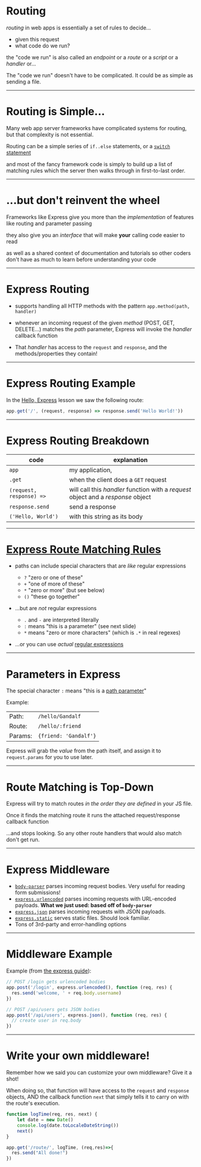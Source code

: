 # Routing

*routing* in web apps is essentially a set of rules to decide...

  * given this request
  * what code do we run?
  
the "code we run" is also called an *endpoint* or a *route* or a *script* or a *handler* or...

The "code we run" doesn't have to be complicated. It could be as simple as sending a file.

---

# Routing is Simple...

Many web app server frameworks have complicated systems for routing, but that complexity is not essential.

Routing can be a simple series of `if..else` statements, or a [`switch` statement](https://developer.mozilla.org/en-US/docs/Web/JavaScript/Reference/Statements/switch) 

and most of the fancy framework code is simply to build up a list of matching rules which the server then walks through in first-to-last order.

---

# ...but don't reinvent the wheel

Frameworks like Express give you more than the *implementation* of features like routing and parameter passing

they also give you an *interface* that will make **your** calling code easier to read

as well as a shared context of documentation and tutorials so other coders don't have as much to learn before understanding your code

---

# Express Routing

* supports handling all HTTP methods with the pattern `app.method(path, handler)`

* whenever an incoming request of the given *method* (POST, GET, DELETE...) matches the *path* parameter, Express will invoke the *handler* callback function

* That *handler* has access to the `request` and `response`, and the methods/properties they contain!

---

# Express Routing Example

In the [Hello, Express](./hello_express) lesson we saw the following route:

```js
app.get('/', (request, response) => response.send('Hello World!'))
```

---

# Express Routing Breakdown

| code | explanation |
|---|---|
| `app` | my application, |
| `.get` | when the client does a `GET` request |
| `(request, response) =>` | will call this *handler* function with a *request* object and a *response* object |
| `response.send` | send a response |
| `('Hello, World')` | with this string as its body | 

---

# [Express Route Matching Rules](https://expressjs.com/en/guide/routing.html)

* paths can include special characters that are *like* regular expressions

  * `?` "zero or one of these"
  * `+` "one of more of these"
  * `*` "zero or more" (but see below)
  * `()` "these go together"
* ...but are *not* regular expressions
  * `.` and `-` are interpreted literally
  * `:` means "this is a parameter" (see next slide)
  * `*` means "zero or more characters" (which is `.*` in real regexes)
* ...or you can use *actual* [regular expressions](https://en.wikipedia.org/wiki/Regular_expression)

---

# Parameters in Express

The special character `:` means "this is a [path parameter](./parameters#path_parameters)"

Example:

|  |  |
|---|---|
| Path:| `/hello/Gandalf` | 
| Route:| `/hello/:friend` | 
| Params:| `{friend: 'Gandalf'}` | 

Express will grab the *value* from the path itself, and assign it to `request.params` for you to use later.

---

# Route Matching is Top-Down

Express will try to match routes *in the order they are defined* in your JS file.

Once it finds the matching route it runs the attached request/response callback function

...and stops looking. So any other route handlers that would also match don't get run.

---

# Express Middleware

* [`body-parser`](https://expressjs.com/en/resources/middleware/body-parser.html) parses incoming request bodies. Very useful for reading form submissions!
* [`express.urlencoded`](https://expressjs.com/en/4x/api.html#express.urlencoded) parses incoming requests with URL-encoded payloads. **What we just used: based off of `body-parser`**
* [`express.json`](https://expressjs.com/en/4x/api.html#express.json) parses incoming requests with JSON payloads.
* [`express.static`](http://expressjs.com/en/4x/api.html#express.static) serves static files. Should look familiar.
* Tons of 3rd-party and error-handling options

---

# Middleware Example

Example (from [the express guide](http://expressjs.com/en/resources/middleware/body-parser.html)):

```javascript
// POST /login gets urlencoded bodies
app.post('/login', express.urlencoded(), function (req, res) {
  res.send('welcome, ' + req.body.username)
})

// POST /api/users gets JSON bodies
app.post('/api/users', express.json(), function (req, res) {
  // create user in req.body
})
```

---

# Write your own middleware!

Remember how we said you can customize your own middleware? Give it a shot!

When doing so, that function will have access to the `request` and `response` objects, AND the callback function `next` that simply tells it to carry on with the route's execution.

```javascript
function logTime(req, res, next) {
    let date = new Date()
    console.log(date.toLocaleDateString()) 
    next()
}

app.get('/route/', logTime, (req,res)=>{
  res.send("All done!")
})
```